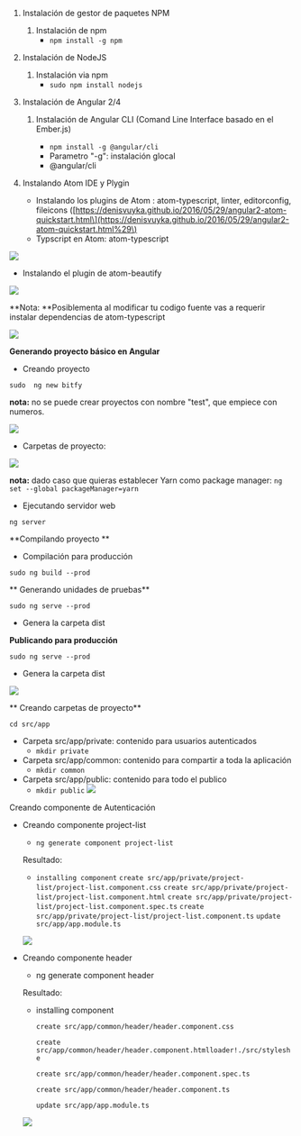 1. Instalación de gestor de paquetes NPM
   1. Instalación de npm
      * `npm install -g npm`
2. Instalación de NodeJS
   1. Instalación via npm
      * `sudo npm install nodejs`
3. Instalación de Angular 2/4

   1. Instalación de Angular CLI \(Comand Line Interface basado en el Ember.js\)

      * `npm install -g @angular/cli`
      * Parametro "-g": instalación glocal
      * @angular/cli

4. Instalando Atom IDE y Plygin

   * Instalando los plugins de Atom : atom-typescript, linter, editorconfig, fileicons \([https://denisvuyka.github.io/2016/05/29/angular2-atom-quickstart.html\](https://denisvuyka.github.io/2016/05/29/angular2-atom-quickstart.html%29\)
   * Typscript en Atom: atom-typescript

![](/assets/screenshot_typescript_plugin_install_on_atom.png)

* Instalando el plugin de atom-beautify

![](/assets/screenshots_atom_install_plugin_atom-beautify.png)

**Nota: **Posiblementa al modificar tu codigo fuente vas a requerir instalar dependencias de atom-typescript

![](/assets/atom_plugin_linter_install_dep.png)

**Generando proyecto básico en Angular**

* Creando proyecto

`sudo  ng new bitfy`

**nota:** no se puede crear proyectos con nombre "test", que empiece con numeros.

![](/assets/screeshots_projects_name_invalids.png)

* Carpetas de proyecto:

![](/assets/screenshots_folder_project_test1.png)

**nota:** dado caso que quieras establecer Yarn como package manager: `ng set --global packageManager=yarn`

* Ejecutando servidor web

`ng server`

**Compilando proyecto **

* Compilación para producción

`sudo ng build --prod`

** Generando unidades de pruebas**

`sudo ng serve --prod`

* Genera la carpeta dist

**Publicando para producción**

`sudo ng serve --prod`

* Genera la carpeta dist

![](/assets/screehshot_folder_after_build_prod.png)

** Creando carpetas de proyecto**

`cd src/app`

* Carpeta src/app/private: contenido para usuarios autenticados
  * `mkdir private`
* Carpeta src/app/common: contenido para compartir a toda la aplicación
  * `mkdir common`
* Carpeta src/app/public: contenido para todo el publico
  * `mkdir public`
    ![](/assets/screen_project_folders_app.png)

Creando componente de Autenticación

* Creando componente project-list

  * `ng generate component project-list`

  Resultado:

  * `installing component`
    `create src/app/private/project-list/project-list.component.css`
    `create src/app/private/project-list/project-list.component.html`
    `create src/app/private/project-list/project-list.component.spec.ts`
    `create src/app/private/project-list/project-list.component.ts`
    `update src/app/app.module.ts`

  ![](/assets/screenshot_project-list.png)

* Creando componente header

  * ng generate component header

  Resultado:

  * installing component

    `create src/app/common/header/header.component.css`

    `create src/app/common/header/header.component.htmlloader!./src/styleshe`

    `create src/app/common/header/header.component.spec.ts`

    `create src/app/common/header/header.component.ts`

    `update src/app/app.module.ts`

  ![](/assets/screenshot_project_folder_private.png)



